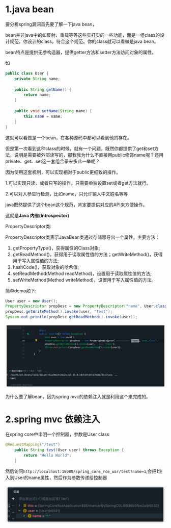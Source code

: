 # 1.java bean

要分析spring漏洞首先要了解一下java bean，

bean并非java中的如反射、重载等等这些实打实的一些功能，而是一组class的设计规范，你设计的class，符合这个规范。你的class就可以看做是java bean。



bean特点是提供无参构造器，提供getter方法和setter方法访问对象的属性。

如

```java
public class User {
    private String name;

    public String getName() {
        return name;
    }

    public void setName(String name) {
        this.name = name;
    }
}
```



这就可以看做是一个bean，在各种源码中都可以看到他的存在。



但是第一次看到这种class的时候，就有一个问题，既然你都提供了get和set方法，说明是需要被外部读写的，那我我为什么不直接用public修饰name呢？还用private、get、set这一套组合拳来多此一举呢？



因为使用这套机制，可以实现相对于public更细致的操作。

1.可以实现只读，或者只写的操作。只需要单独设置set或者get方法就行。

2.可以对入参进行检测，比如name，只允许输入中文姓名等等



java既然提供了这个bean这个规范，肯定要提供对应的API来方便操作。



这就是**Java 内省(Introspector)**



PropertyDescriptor类:

PropertyDescriptor类表示JavaBean类通过存储器导出一个属性。主要方法：

1. getPropertyType()，获得属性的Class对象;
2. getReadMethod()，获得用于读取属性值的方法；getWriteMethod()，获得用于写入属性值的方法;
3. hashCode()，获取对象的哈希值;
4. setReadMethod(Method readMethod)，设置用于读取属性值的方法;
5. setWriteMethod(Method writeMethod)，设置用于写入属性值的方法。



简单demo如下:

```java
User user = new User();
PropertyDescriptor propDesc = new PropertyDescriptor("name", User.class);
propDesc.getWriteMethod().invoke(user, "test");
System.out.println(propDesc.getReadMethod().invoke(user));        
```

![image-20220420142726584](images/image-20220420142726584.png)



为什么要了解bean，因为spring mvc的依赖注入就是利用这个来完成的。

# 2.spring mvc 依赖注入

在spring core中申明一个控制器，参数是User class

```java
@RequestMapping("/test")
    public String test(User user) throws Exception {
        return "Hello World";
    }
```

然后访问`http://localhost:18080/spring_core_rce_war/test?name=1`,会把1注入到User的name属性，然后作为参数传递给控制器

![image-20220420144200854](images/image-20220420144200854.png)

